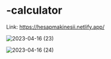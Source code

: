 # -calculator
Link: https://hesapmakinesii.netlify.app/

![2023-04-16 (23)](https://user-images.githubusercontent.com/112883476/232309440-cf6980fb-78ff-4e1f-a865-8f0c36a8a090.png)

![2023-04-16 (24)](https://user-images.githubusercontent.com/112883476/232309449-39cc3e00-2585-494e-a8d2-8c032307c8e2.png)

